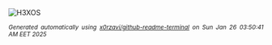 <div align="justify">
<picture>
    <source media="(prefers-color-scheme: dark)" srcset="https://i.ibb.co/sPQN4nw/output-gif.gif">
    <source media="(prefers-color-scheme: light)" srcset="https://i.ibb.co/sPQN4nw/output-gif.gif">
    <img alt="H3XOS" src="https://i.ibb.co/sPQN4nw/output-gif.gif">
</picture>

<sub><i>Generated automatically using [x0rzavi/github-readme-terminal](https://github.com/x0rzavi/github-readme-terminal) on Sun Jan 26 03:50:41 AM EET 2025</i></sub>
</div>